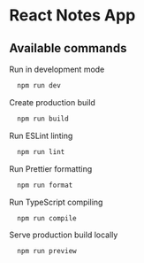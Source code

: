 # React Notes App

## Available commands

Run in development mode

```bash
  npm run dev
```

Create production build

```bash
  npm run build
```

Run ESLint linting

```bash
  npm run lint
```

Run Prettier formatting

```bash
  npm run format
```

Run TypeScript compiling

```bash
  npm run compile
```

Serve production build locally

```bash
  npm run preview
```
